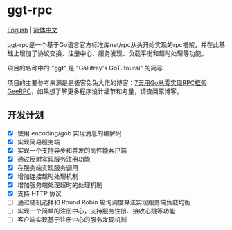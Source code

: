 # ggt-rpc
[English](README.md) | [简体中文](README_zh.md)

ggt-rpc是一个基于Go语言官方标准库net/rpc从头开始实现的rpc框架，并在此基础上增加了协议交换、注册中心、服务发现、负载平衡和超时处理等功能。

项目的名称中的 "ggt" 是 "Gallifrey's GoTutoural" 的简写

项目的主要参考来源是是极客兔兔大佬的博客：[7天用Go从零实现RPC框架GeeRPC](https://geektutu.com/post/geerpc.html)，如果想了解更多程序设计细节和考量，请查阅原博客。

## 开发计划
- [x] 使用 encoding/gob 实现消息的编解码
- [x] 实现简易服务端
- [x] 实现一个支持异步和并发的高性能客户端
- [x] 通过反射实现服务注册功能
- [x] 在服务端实现服务调用
- [x] 增加连接超时处理机制
- [x] 增加服务端处理超时的处理机制
- [x] 支持 HTTP 协议
- [ ] 通过随机选择和 Round Robin 轮询调度算法实现服务端负载均衡
- [ ] 实现一个简单的注册中心，支持服务注册、接收心跳等功能
- [ ] 客户端实现基于注册中心的服务发现机制